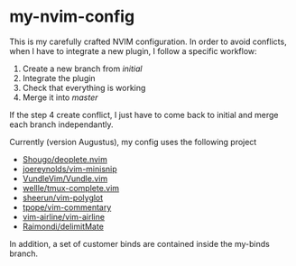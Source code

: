 # my-nvim-config

This is my carefully crafted NVIM configuration. In order to avoid conflicts, 
when I have to integrate a new plugin, I follow a specific workflow: 

1. Create a new branch from *initial*
2. Integrate the plugin
3. Check that everything is working
4. Merge it into *master*

If the step 4 create conflict, I just have to come back to initial and merge each branch independantly.

Currently (version Augustus), my config uses the following project

* [Shougo/deoplete.nvim](https://github.com/Shougo/deoplete.nvim)
* [joereynolds/vim-minisnip](https://github.com/joereynolds/vim-minisnip)
* [VundleVim/Vundle.vim](https://github.com/VundleVim/Vundle.vim)
* [wellle/tmux-complete.vim](https://github.com/wellle/tmux-complete.vim)
* [sheerun/vim-polyglot](https://github.com/sheerun/vim-polyglot)
* [tpope/vim-commentary](https://github.com/tpope/vim-commentary)
* [vim-airline/vim-airline](https://github.com/vim-airline/vim-airline)
* [Raimondi/delimitMate](https://github.com/Raimondi/delimitMate)

In addition, a set of customer binds are contained inside the my-binds branch. 
